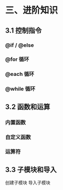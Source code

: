 # 三、进阶知识

## 3.1 控制指令

### @if / @else

### @for 循环

### @each 循环

### @while 循环

## 3.2 函数和运算

### 内置函数

### 自定义函数

### 运算符

## 3.3 子模块和导入

创建子模块
导入子模块
